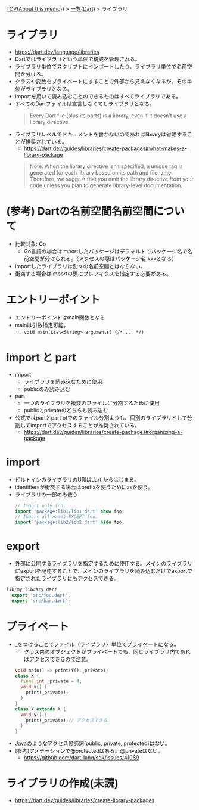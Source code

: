 [TOP(About this memo))](../README.md) > [一覧(Dart)](./README.md) > ライブラリ


# ライブラリ
* https://dart.dev/language/libraries
* Dartではライブラリという単位で構成を管理される。
* ライブラリ単位でスクリプトにインポートしたり、ライブラリ単位で名前空間を分ける。
* クラスや変数をプライベートにすることで外部から見えなくなるが、その単位がライブラリとなる。
* importを用いて読み込むことのできるものはすべてライブラリである。
* すべてのDartファイルは宣言しなくてもライブラリとなる。
  > Every Dart file (plus its parts) is a library, even if it doesn’t use a library directive.
* ライブラリレベルでドキュメントを書かないのであればlibraryは省略することが推奨されている。
  * https://dart.dev/guides/libraries/create-packages#what-makes-a-library-package
  > Note: When the library directive isn’t specified, a unique tag is generated for each library based on its path and filename. Therefore, we suggest that you omit the library directive from your code unless you plan to generate library-level documentation.


# (参考) Dartの名前空間名前空間について
* 比較対象: Go
  * Go言語の場合はimportしたパッケージはデフォルトでパッケージ名で名前空間が分けられる。（アクセスの際はパッケージ名.xxxとなる）
* importしたライブラリは別々の名前空間とはならない。
* 衝突する場合はimportの際にプレフィクスを指定する必要がある。

# エントリーポイント
* エントリーポイントはmain関数となる
* mainは引数指定可能。
  * `void main(List<String> arguments) {/* ... */}`

# import と part
* import
  * ライブラリを読み込むために使用。
  * publicのみ読み込む
* part
  * 一つのライブラリを複数のファイルに分割するために使用
  * publicとprivateのどちらも読み込む
* 公式ではpartとpart ofでのファイル分割よりも、個別のライブラリとして分割してimportでアクセスすることが推奨されている。
  * https://dart.dev/guides/libraries/create-packages#organizing-a-package
  
# import
* ビルトインのライブラリのURIはdart:からはじまる。
* identifiersが衝突する場合はprefixを使うためにasを使う。
* ライブラリの一部のみ使う
  ```dart
  // Import only foo.
  import 'package:lib1/lib1.dart' show foo;
  // Import all names EXCEPT foo.
  import 'package:lib2/lib2.dart' hide foo;
  ```

# export
* 外部に公開するライブラリを指定するために使用する。メインのライブラリにexportを記述することで、メインのライブラリを読み込むだけでexportで指定されたライブラリにもアクセスできる。
```dart
lib/my_library.dart
  export 'src/foo.dart';
  export 'src/bar.dart';
```

# プライベート
* _をつけることでファイル（ライブラリ）単位でプライベートになる。
  * クラス内のオブジェクトがプライベートでも、同じライブラリ内であればアクセスできるので注意。
  ```dart
  void main() => print(Y()._private);
  class X {
    final int _private = 4;
    void x() {
      print(_private);
    }
  }
  class Y extends X {
    void y() {
      print(_private);// アクセスできる。
    }
  }
  ```
* Javaのようなアクセス修飾詞(public, private, protected)はない。
* (参考)アノテーションで@protectedはある。@privateはない。
  * https://github.com/dart-lang/sdk/issues/41089

# ライブラリの作成(未読)
* https://dart.dev/guides/libraries/create-library-packages


